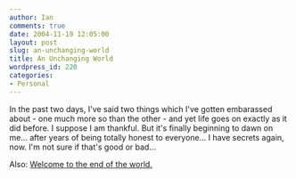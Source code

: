 ```yaml
---
author: Ian
comments: true
date: 2004-11-19 12:05:00
layout: post
slug: an-unchanging-world
title: An Unchanging World
wordpress_id: 220
categories:
- Personal
---
```


In the past two days, I've said two things which I've gotten embarassed about - one much more so than the other - and yet life goes on exactly as it did before.  I suppose I am thankful.  But it's finally beginning to dawn on me... after years of being totally honest to everyone... I have secrets again, now.  I'm not sure if that's good or bad...  

Also: <a href="http://news.com.com/Air+Force+to+rely+on+Microsoft+for+network+security/2100-7355_3-5457344.html?tag=nefd.top">Welcome to the end of the world.</a>
